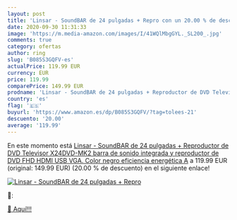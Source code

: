 ```yaml
---
layout: post
title: 'Linsar - SoundBAR de 24 pulgadas + Repro con un 20.00 % de descuento'
date: 2020-09-30 11:31:33
image: 'https://m.media-amazon.com/images/I/41WQlMbgGYL._SL200_.jpg'
comments: true
category: ofertas
author: ring
slug: 'B085S3GQFV-es'
actualPrice: 119.99 EUR
currency: EUR
price: 119.99
comparePrice: 149.99 EUR
prodname: 'Linsar - SoundBAR de 24 pulgadas + Reproductor de DVD Televisor  X24DVD-MK2  barra de sonido integrada y reproductor de DVD  FHD  HDMI  USB  VGA. Color negro  eficiencia energética A'
country: 'es'
flag: '🇪🇸'
buyurl: 'https://www.amazon.es/dp/B085S3GQFV/?tag=tolees-21'
descuento: '20.00'
average: '119.99'
---
```


En este momento está [Linsar - SoundBAR de 24 pulgadas + Reproductor de DVD Televisor  X24DVD-MK2  barra de sonido integrada y reproductor de DVD  FHD  HDMI  USB  VGA. Color negro  eficiencia energética A](https://www.amazon.es/dp/B085S3GQFV/?tag=tolees-21) a 119.99 EUR (original: 149.99 EUR) (20.00 %  de descuento) en el siguiente enlace!

[![Linsar - SoundBAR de 24 pulgadas + Repro](https://m.media-amazon.com/images/I/41WQlMbgGYL._SL200_.jpg)](https://www.amazon.es/dp/B085S3GQFV/?tag=tolees-21)

🔎:


[🛒 Aquí!!!](https://www.amazon.es/dp/B085S3GQFV/?tag=tolees-21)
